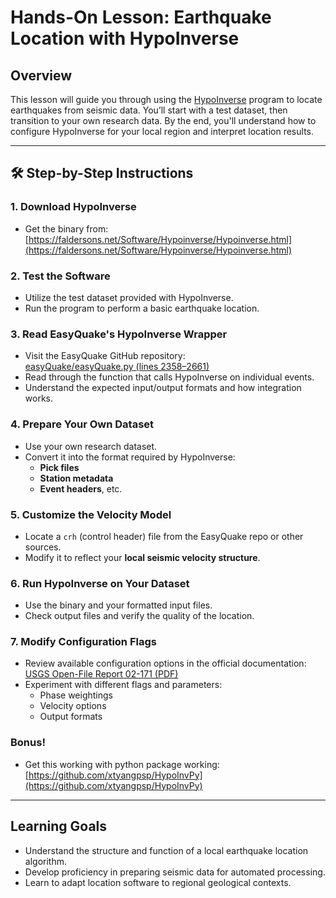 # Hands-On Lesson: Earthquake Location with HypoInverse

## Overview

This lesson will guide you through using the [HypoInverse](https://faldersons.net/Software/Hypoinverse/Hypoinverse.html) program to locate earthquakes from seismic data. You’ll start with a test dataset, then transition to your own research data. By the end, you'll understand how to configure HypoInverse for your local region and interpret location results.

---

## 🛠️ Step-by-Step Instructions

### 1. Download HypoInverse

- Get the binary from:  
  [https://faldersons.net/Software/Hypoinverse/Hypoinverse.html](https://faldersons.net/Software/Hypoinverse/Hypoinverse.html)

### 2. Test the Software

- Utilize the test dataset provided with HypoInverse.
- Run the program to perform a basic earthquake location.

### 3. Read EasyQuake's HypoInverse Wrapper

- Visit the EasyQuake GitHub repository:  
  [easyQuake/easyQuake.py (lines 2358–2661)](https://github.com/jakewalter/easyQuake/blob/master/easyQuake/easyQuake.py#L2358-L2661)
- Read through the function that calls HypoInverse on individual events.
- Understand the expected input/output formats and how integration works.

### 4. Prepare Your Own Dataset

- Use your own research dataset.
- Convert it into the format required by HypoInverse:
  - **Pick files**
  - **Station metadata**
  - **Event headers**, etc.

### 5. Customize the Velocity Model

- Locate a `crh` (control header) file from the EasyQuake repo or other sources.
- Modify it to reflect your **local seismic velocity structure**.

### 6. Run HypoInverse on Your Dataset

- Use the binary and your formatted input files.
- Check output files and verify the quality of the location.

### 7. Modify Configuration Flags

- Review available configuration options in the official documentation:  
  [USGS Open-File Report 02-171 (PDF)](https://pubs.usgs.gov/of/2002/0171/pdf/of02-171.pdf)
- Experiment with different flags and parameters:
  - Phase weightings
  - Velocity options
  - Output formats


### Bonus!

- Get this working with python package working: [https://github.com/xtyangpsp/HypoInvPy](https://github.com/xtyangpsp/HypoInvPy)
  
---

## Learning Goals

- Understand the structure and function of a local earthquake location algorithm.
- Develop proficiency in preparing seismic data for automated processing.
- Learn to adapt location software to regional geological contexts.

